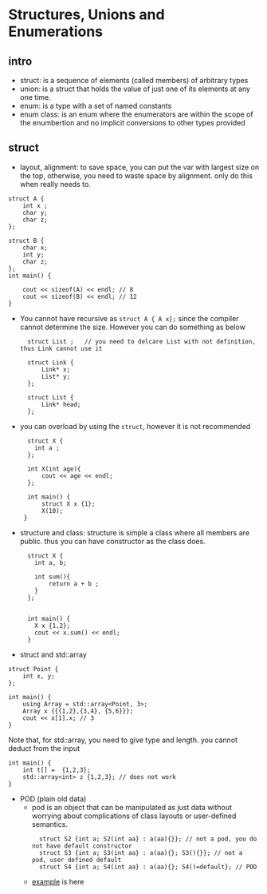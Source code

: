 # Structures, Unions and Enumerations 


## intro
* struct: is a sequence of elements (called members) of arbitrary types
* union: is a struct that holds the value of just one of its elements at any one time.
* enum: is a type with a set of named constants 
* enum class: is an enum where the enumerators are within the scope of the enumbertion and no implicit conversions to other types provided

## struct
* layout, alignment: to save space, you can put the var with largest size on the top, otherwise, you need to waste space by alignment. only do this when really needs to.
```
struct A {
    int x ;
    char y;
    char z;
};

struct B {
    char x;
    int y;
    char z;
};
int main() {
    
    cout << sizeof(A) << endl; // 8
    cout << sizeof(B) << endl; // 12
}
```
* You cannot have recursive as `struct A { A x};` since the compiler cannot determine the size. However you can do something as below
  ```
    struct List ;   // you need to delcare List with not definition, thus Link cannot use it 

    struct Link {
        Link* x;
        List* y;
    };

    struct List {
        Link* head;
    };
  ```
* you can overload by using the `struct`, however it is not recommended
  ```
    struct X {
      int a ; 
    };

    int X(int age){
        cout << age << endl;
    };

    int main() {
        struct X x {1};
        X(10);
   } 
  ```
* structure and class: structure is simple a class where all members are public. thus you can have constructor as the class does. 
  ```
    struct X {
      int a, b;
    
      int sum(){
          return a + b ;
      }
    };


    int main() {
      X x {1,2};
      cout << x.sum() << endl;
    }
  ```
* struct and std::array
```
struct Point {
    int x, y;
};

int main() {
    using Array = std::array<Point, 3>;
    Array x {{{1,2},{3,4}, {5,6}}};
    cout << x[1].x; // 3
}
```
Note that, for std::array, you need to give type and length. you cannot deduct from the input
```
int main() {
    int t[] =  {1,2,3};
    std::array<int> z {1,2,3}; // does not work
}
```
* POD (plain old data)
  * pod is an object that can be manipulated as just data without worrying about complications of class layouts or user-defined semantics. 
    ```
      struct S2 {int a; S2(int aa} : a(aa){}}; // not a pod, you do not have default constructor 
      struct S3 {int a; S3(int aa} : a(aa){}; S3(){}}; // not a pod, user defined default
      struct S4 {int a; S4(int aa} : a(aa){}; S4()=default}; // POD 
    ```
  * [example](https://github.com/fandan-nyc/my_side_projects/blob/master/notes/cpp_notes/chapter_8/pod_example.cpp) is here
